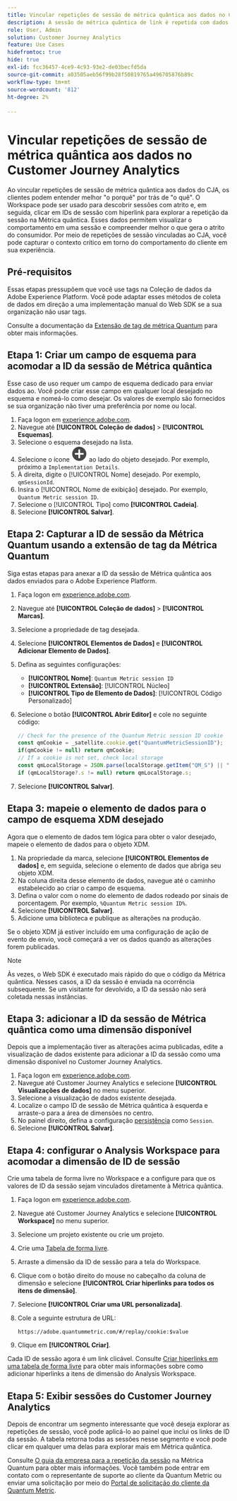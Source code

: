 ```yaml
---
title: Vincular repetições de sessão de métrica quântica aos dados no Customer Journey Analytics
description: A sessão de métrica quântica de link é repetida com dados do CJA para entender melhor "o porquê" por trás de "o quê".
role: User, Admin
solution: Customer Journey Analytics
feature: Use Cases
hidefromtoc: true
hide: true
exl-id: fcc36457-4ce9-4c93-93e2-de03becfd5da
source-git-commit: a03505aeb56f99b28f50819765a496705876b89c
workflow-type: tm+mt
source-wordcount: '812'
ht-degree: 2%

---
```


# Vincular repetições de sessão de métrica quântica aos dados no Customer Journey Analytics

Ao vincular repetições de sessão de métrica quântica aos dados do CJA, os clientes podem entender melhor &quot;o porquê&quot; por trás de &quot;o quê&quot;.  O Workspace pode ser usado para descobrir sessões com atrito e, em seguida, clicar em IDs de sessão com hiperlink para explorar a repetição da sessão na Métrica quântica.  Esses dados permitem visualizar o comportamento em uma sessão e compreender melhor o que gera o atrito do consumidor.  Por meio de repetições de sessão vinculadas ao CJA, você pode capturar o contexto crítico em torno do comportamento do cliente em sua experiência.

## Pré-requisitos

Essas etapas pressupõem que você use tags na Coleção de dados da Adobe Experience Platform. Você pode adaptar esses métodos de coleta de dados em direção a uma implementação manual do Web SDK se a sua organização não usar tags.

Consulte a documentação da [Extensão de tag de métrica Quantum](https://experienceleague.adobe.com/pt-br/docs/experience-platform/destinations/catalog/analytics/quantum-metric) para obter mais informações.

## Etapa 1: Criar um campo de esquema para acomodar a ID da sessão de Métrica quântica

Esse caso de uso requer um campo de esquema dedicado para enviar dados ao. Você pode criar esse campo em qualquer local desejado no esquema e nomeá-lo como desejar. Os valores de exemplo são fornecidos se sua organização não tiver uma preferência por nome ou local.

1. Faça logon em [experience.adobe.com](https://experience.adobe.com).
1. Navegue até **[!UICONTROL Coleção de dados]** > **[!UICONTROL Esquemas]**.
1. Selecione o esquema desejado na lista.
1. Selecione o ícone ![Adicionar campo](/help/assets/icons/AddCircle.svg) ao lado do objeto desejado. Por exemplo, próximo a `Implementation Details`.
1. À direita, digite o [!UICONTROL Nome] desejado. Por exemplo, `qmSessionId`.
1. Insira o [!UICONTROL Nome de exibição] desejado. Por exemplo, `Quantum Metric session ID`.
1. Selecione o [!UICONTROL Tipo] como **[!UICONTROL Cadeia]**.
1. Selecione **[!UICONTROL Salvar]**.

## Etapa 2: Capturar a ID de sessão da Métrica Quantum usando a extensão de tag da Métrica Quantum

Siga estas etapas para anexar a ID da sessão de Métrica quântica aos dados enviados para o Adobe Experience Platform.

1. Faça logon em [experience.adobe.com](https://experience.adobe.com).
1. Navegue até **[!UICONTROL Coleção de dados]** > **[!UICONTROL Marcas]**.
1. Selecione a propriedade de tag desejada.
1. Selecione **[!UICONTROL Elementos de Dados]** e **[!UICONTROL Adicionar Elemento de Dados]**.
1. Defina as seguintes configurações:
   * **[!UICONTROL Nome]**: `Quantum Metric session ID`
   * **[!UICONTROL Extensão]**: [!UICONTROL Núcleo]
   * **[!UICONTROL Tipo de Elemento de Dados]**: [!UICONTROL Código Personalizado]
1. Selecione o botão **[!UICONTROL Abrir Editor]** e cole no seguinte código:

   ```js
   // Check for the presence of the Quantum Metric session ID cookie
   const qmCookie = _satellite.cookie.get("QuantumMetricSessionID");
   if(qmCookie != null) return qmCookie;
   // If a cookie is not set, check local storage
   const qmLocalStorage = JSON.parse(localStorage.getItem("QM_S") || "{}");
   if (qmLocalStorage?.s != null) return qmLocalStorage.s;
   ```

1. Selecione **[!UICONTROL Salvar]**.

## Etapa 3: mapeie o elemento de dados para o campo de esquema XDM desejado

Agora que o elemento de dados tem lógica para obter o valor desejado, mapeie o elemento de dados para o objeto XDM.

1. Na propriedade da marca, selecione **[!UICONTROL Elementos de dados]** e, em seguida, selecione o elemento de dados que abriga seu objeto XDM.
1. Na coluna direita desse elemento de dados, navegue até o caminho estabelecido ao criar o campo de esquema.
1. Defina o valor com o nome do elemento de dados rodeado por sinais de porcentagem. Por exemplo, `%Quantum Metric session ID%`.
1. Selecione **[!UICONTROL Salvar]**.
1. Adicione uma biblioteca e publique as alterações na produção.

Se o objeto XDM já estiver incluído em uma configuração de ação de evento de envio, você começará a ver os dados quando as alterações forem publicadas.

>[!NOTE]
>
>Às vezes, o Web SDK é executado mais rápido do que o código da Métrica quântica. Nesses casos, a ID da sessão é enviada na ocorrência subsequente. Se um visitante for devolvido, a ID da sessão não será coletada nessas instâncias.

## Etapa 3: adicionar a ID da sessão de Métrica quântica como uma dimensão disponível

Depois que a implementação tiver as alterações acima publicadas, edite a visualização de dados existente para adicionar a ID da sessão como uma dimensão disponível no Customer Journey Analytics.

1. Faça logon em [experience.adobe.com](https://experience.adobe.com).
1. Navegue até Customer Journey Analytics e selecione **[!UICONTROL Visualizações de dados]** no menu superior.
1. Selecione a visualização de dados existente desejada.
1. Localize o campo ID de sessão de Métrica quântica à esquerda e arraste-o para a área de dimensões no centro.
1. No painel direito, defina a configuração [persistência](/help/data-views/component-settings/persistence.md) como `Session`.
1. Selecione **[!UICONTROL Salvar]**.

## Etapa 4: configurar o Analysis Workspace para acomodar a dimensão de ID de sessão

Crie uma tabela de forma livre no Workspace e a configure para que os valores de ID da sessão sejam vinculados diretamente à Métrica quântica.

1. Faça logon em [experience.adobe.com](https://experience.adobe.com).
1. Navegue até Customer Journey Analytics e selecione **[!UICONTROL Workspace]** no menu superior.
1. Selecione um projeto existente ou crie um projeto.
1. Crie uma [Tabela de forma livre](/help/analysis-workspace/visualizations/freeform-table/freeform-table.md).
1. Arraste a dimensão da ID de sessão para a tela do Workspace.
1. Clique com o botão direito do mouse no cabeçalho da coluna de dimensão e selecione **[!UICONTROL Criar hiperlinks para todos os itens de dimensão]**.
1. Selecione **[!UICONTROL Criar uma URL personalizada]**.
1. Cole a seguinte estrutura de URL:

   ```
   https://adobe.quantummetric.com/#/replay/cookie:$value
   ```

1. Clique em **[!UICONTROL Criar]**.

Cada ID de sessão agora é um link clicável. Consulte [Criar hiperlinks em uma tabela de forma livre](/help/analysis-workspace/visualizations/freeform-table/freeform-table-hyperlinks.md) para obter mais informações sobre como adicionar hiperlinks a itens de dimensão do Analysis Workspace.

## Etapa 5: Exibir sessões do Customer Journey Analytics

Depois de encontrar um segmento interessante que você deseja explorar as repetições de sessão, você pode aplicá-lo ao painel que inclui os links de ID da sessão. A tabela retorna todas as sessões nesse segmento e você pode clicar em qualquer uma delas para explorar mais em Métrica quântica.

Consulte [O guia da empresa para a repetição da sessão](https://www.quantummetric.com/resources/ebook/the-enterprise-guide-to-session-replay) na Métrica Quantum para obter mais informações. Você também pode entrar em contato com o representante de suporte ao cliente da Quantum Metric ou enviar uma solicitação por meio do [Portal de solicitação do cliente da Quantum Metric](https://community.quantummetric.com/s/public-support-page).
